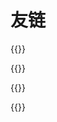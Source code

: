 # 友链


<div class="flink" id="article-container">
<div class="friend-list-div" >

{{<friend name="交换友链"
url="/request_a_friend_link/"
logo="/images/avatar_friend.svg"
word="欢迎交换友链">}}

{{<friend name="Zhiim's Blog"
url="https://xland.cyou/"
logo="https://xland.cyou/img/avatar_hud8c60c095806b0b2166cb4ebdca25a9a_21980_300x0_resize_box_3.png"
word="“迷途的羔羊”||“时间，记忆与自我欺骗”">}}

{{<friend name="PRIN BLOG"
url="https://prinsss.github.io/"
logo="https://avatars0.githubusercontent.com/u/11206497?s=460&v=4"
word="半吊子全栈开发者的日常">}}

{{<friend name="FGHRSH"
url="https://www.fghrsh.net"
logo="https://fp1.fghrsh.net/2017/10/11/d383a9ad4318c5b4332fe02845f5323a.jpg"
word="FGHRSH 的博客">}}

</div>
</div>

